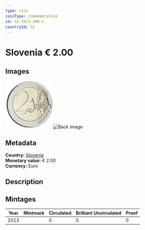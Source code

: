 ```yaml
---
type: coin
coinType: commemorative
id: SI-2013-200-C
countryId: SI
---
```


# Slovenia € 2.00

## Images

<img src="../../Images/common-2007-200.png" height="150" alt="Front image"><img src="Images/SI-2013-200-000.png" height="150" alt="Back image">

## Metadata

**Country:** [Slovenia](../../Countries/Slovenia/index.md)\
**Monetary value:** € 2.00\
**Currency:** Euro

## Description


## Mintages

| Year | Mintmark | Circulated | Brilliant Uncirculated | Proof |
| ---- | -------- | ---------- | ---------------------- | ----- |
| 2013 |  | 0| 0 | 0 |
